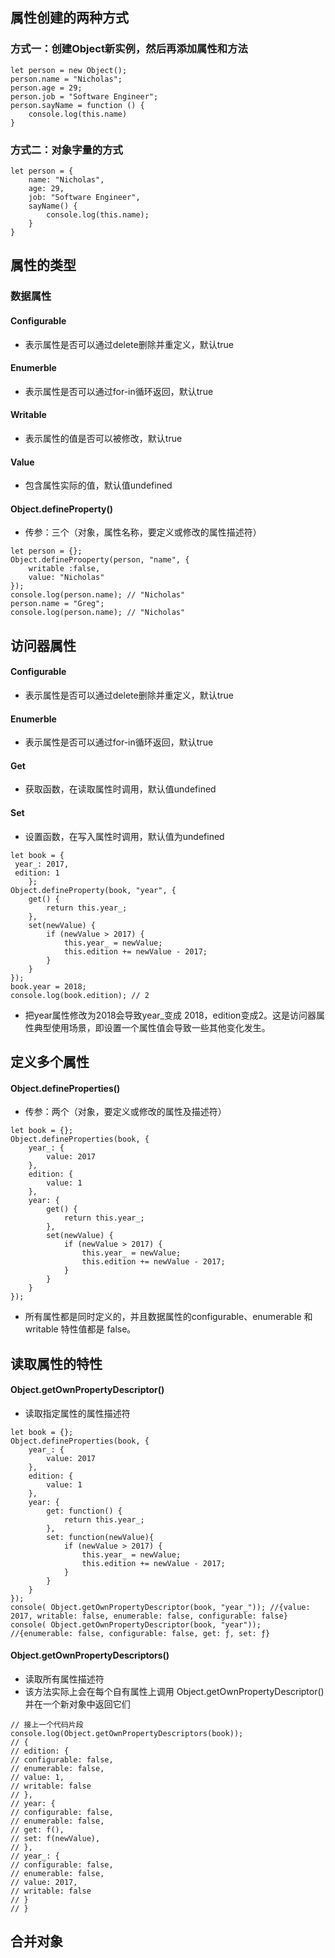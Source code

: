 ## 属性创建的两种方式
### 方式一：创建Object新实例，然后再添加属性和方法
```
let person = new Object();
person.name = "Nicholas";
person.age = 29;
person.job = "Software Engineer";
person.sayName = function () {
    console.log(this.name)
}
```
### 方式二：对象字量的方式
```
let person = {
    name: "Nicholas",
    age: 29,
    job: "Software Engineer",
    sayName() {
        console.log(this.name);
    }
}
```
## 属性的类型
### 数据属性
#### Configurable
- 表示属性是否可以通过delete删除并重定义，默认true
#### Enumerble
- 表示属性是否可以通过for-in循环返回，默认true
#### Writable
- 表示属性的值是否可以被修改，默认true
#### Value
- 包含属性实际的值，默认值undefined   
#### Object.defineProperty() 
- 传参：三个（对象，属性名称，要定义或修改的属性描述符）
```
let person = {};
Object.defineProoperty(person, "name", {
    writable :false,
    value: "Nicholas"
});
console.log(person.name); // "Nicholas"
person.name = "Greg";
console.log(person.name); // "Nicholas"
```
## 访问器属性
#### Configurable
- 表示属性是否可以通过delete删除并重定义，默认true
#### Enumerble
- 表示属性是否可以通过for-in循环返回，默认true
#### Get
- 获取函数，在读取属性时调用，默认值undefined
#### Set
- 设置函数，在写入属性时调用，默认值为undefined 
```
let book = {
 year_: 2017,
 edition: 1
    };
Object.defineProperty(book, "year", {
    get() {
        return this.year_;
    },
    set(newValue) {
        if (newValue > 2017) {
            this.year_ = newValue;
            this.edition += newValue - 2017;
        }
    }
});
book.year = 2018;
console.log(book.edition); // 2
```
- 把year属性修改为2018会导致year_变成 2018，edition变成2。这是访问器属性典型使用场景，即设置一个属性值会导致一些其他变化发生。
## 定义多个属性
#### Object.defineProperties() 
- 传参：两个（对象，要定义或修改的属性及描述符）
```
let book = {};
Object.defineProperties(book, {
    year_: {
        value: 2017
    },
    edition: {
        value: 1
    },
    year: {
        get() {
            return this.year_;
        }, 
        set(newValue) {
            if (newValue > 2017) {
                this.year_ = newValue;
                this.edition += newValue - 2017;
            }
        }
    }
}); 
```
- 所有属性都是同时定义的，并且数据属性的configurable、enumerable 和 writable 特性值都是 false。
## 读取属性的特性
#### Object.getOwnPropertyDescriptor()
- 读取指定属性的属性描述符
```
let book = {};
Object.defineProperties(book, {
    year_: {
        value: 2017
    },
    edition: {
        value: 1
    },
    year: {
        get: function() {
            return this.year_;
        },
        set: function(newValue){
            if (newValue > 2017) {
                this.year_ = newValue;
                this.edition += newValue - 2017;
            }
        }
    }
});
console( Object.getOwnPropertyDescriptor(book, "year_")); //{value: 2017, writable: false, enumerable: false, configurable: false}
console( Object.getOwnPropertyDescriptor(book, "year")); //{enumerable: false, configurable: false, get: ƒ, set: ƒ}
```
#### Object.getOwnPropertyDescriptors()
- 读取所有属性描述符
- 该方法实际上会在每个自有属性上调用 Object.getOwnPropertyDescriptor()并在一个新对象中返回它们
```
// 接上一个代码片段
console.log(Object.getOwnPropertyDescriptors(book));
// {
// edition: {
// configurable: false,
// enumerable: false,
// value: 1,
// writable: false
// },
// year: {
// configurable: false,
// enumerable: false,
// get: f(),
// set: f(newValue),
// },
// year_: {
// configurable: false,
// enumerable: false,
// value: 2017,
// writable: false
// }
// } 
```
## 合并对象